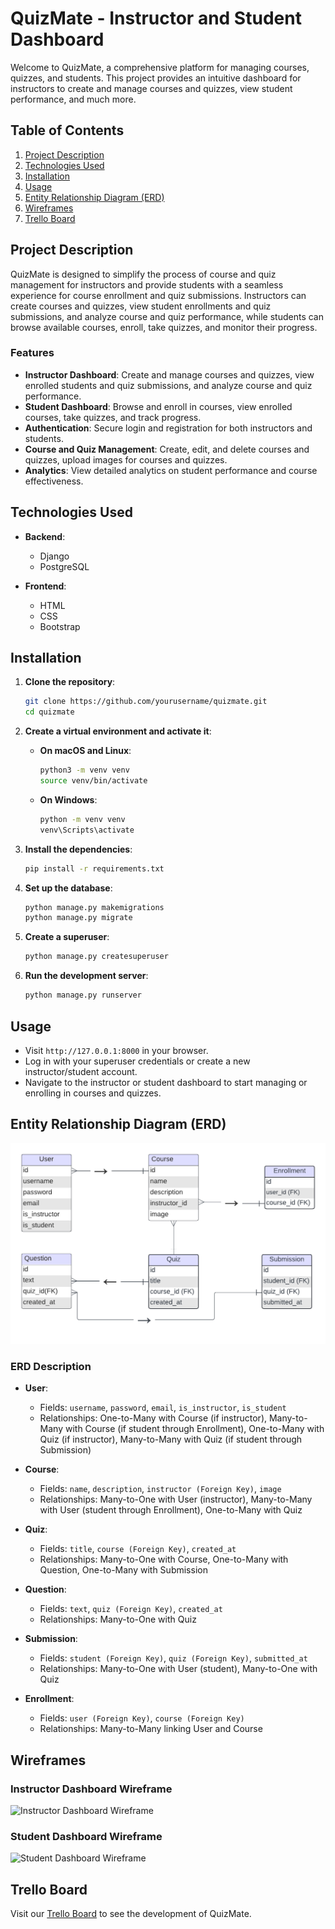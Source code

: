 # QuizMate - Instructor and Student Dashboard

Welcome to QuizMate, a comprehensive platform for managing courses, quizzes, and students. This project provides an intuitive dashboard for instructors to create and manage courses and quizzes, view student performance, and much more.

## Table of Contents
1. [Project Description](#project-description)
2. [Technologies Used](#technologies-used)
3. [Installation](#installation)
4. [Usage](#usage)
5. [Entity Relationship Diagram (ERD)](#entity-relationship-diagram-erd)
6. [Wireframes](#wireframes)
7. [Trello Board](#trello-board)

## Project Description

QuizMate is designed to simplify the process of course and quiz management for instructors and provide students with a seamless experience for course enrollment and quiz submissions. Instructors can create courses and quizzes, view student enrollments and quiz submissions, and analyze course and quiz performance, while students can browse available courses, enroll, take quizzes, and monitor their progress.

### Features

- **Instructor Dashboard**: Create and manage courses and quizzes, view enrolled students and quiz submissions, and analyze course and quiz performance.
- **Student Dashboard**: Browse and enroll in courses, view enrolled courses, take quizzes, and track progress.
- **Authentication**: Secure login and registration for both instructors and students.
- **Course and Quiz Management**: Create, edit, and delete courses and quizzes, upload images for courses and quizzes.
- **Analytics**: View detailed analytics on student performance and course effectiveness.

## Technologies Used

- **Backend**:
  - Django
  - PostgreSQL

- **Frontend**:
  - HTML
  - CSS
  - Bootstrap

## Installation

1. **Clone the repository**:
    ```bash
    git clone https://github.com/yourusername/quizmate.git
    cd quizmate
    ```

2. **Create a virtual environment and activate it**:
    - **On macOS and Linux**:
        ```bash
        python3 -m venv venv
        source venv/bin/activate
        ```
    - **On Windows**:
        ```bash
        python -m venv venv
        venv\Scripts\activate
        ```

3. **Install the dependencies**:
    ```bash
    pip install -r requirements.txt
    ```

4. **Set up the database**:
    ```bash
    python manage.py makemigrations
    python manage.py migrate
    ```

5. **Create a superuser**:
    ```bash
    python manage.py createsuperuser
    ```

6. **Run the development server**:
    ```bash
    python manage.py runserver
    ```

## Usage

- Visit `http://127.0.0.1:8000` in your browser.
- Log in with your superuser credentials or create a new instructor/student account.
- Navigate to the instructor or student dashboard to start managing or enrolling in courses and quizzes.

## Entity Relationship Diagram (ERD)

![ERD](/QuizMate/course_images/ERD.png)

### ERD Description

- **User**:
  - Fields: `username`, `password`, `email`, `is_instructor`, `is_student`
  - Relationships: One-to-Many with Course (if instructor), Many-to-Many with Course (if student through Enrollment), One-to-Many with Quiz (if instructor), Many-to-Many with Quiz (if student through Submission)

- **Course**:
  - Fields: `name`, `description`, `instructor (Foreign Key)`, `image`
  - Relationships: Many-to-One with User (instructor), Many-to-Many with User (student through Enrollment), One-to-Many with Quiz

- **Quiz**:
  - Fields: `title`, `course (Foreign Key)`, `created_at`
  - Relationships: Many-to-One with Course, One-to-Many with Question, One-to-Many with Submission

- **Question**:
  - Fields: `text`, `quiz (Foreign Key)`, `created_at`
  - Relationships: Many-to-One with Quiz

- **Submission**:
  - Fields: `student (Foreign Key)`, `quiz (Foreign Key)`, `submitted_at`
  - Relationships: Many-to-One with User (student), Many-to-One with Quiz

- **Enrollment**:
  - Fields: `user (Foreign Key)`, `course (Foreign Key)`
  - Relationships: Many-to-Many linking User and Course

## Wireframes

### Instructor Dashboard Wireframe

![Instructor Dashboard Wireframe](/QuizMate/course_images/instructor_wireframe.png)

### Student Dashboard Wireframe

![Student Dashboard Wireframe](/QuizMate/course_images/student_wireframe.png)

## Trello Board

Visit our [Trello Board](https://trello.com/invite/b/66b2ee72447f4f92f48b2e02/ATTI9eedb0b653f106bf7ad903831173cfcbF986AB3B/quizmate-development) to see the development of QuizMate.
